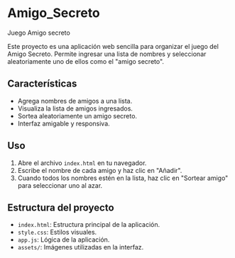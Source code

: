 # Amigo_Secreto
Juego Amigo secreto

Este proyecto es una aplicación web sencilla para organizar el juego del Amigo Secreto. Permite ingresar una lista de nombres y seleccionar aleatoriamente uno de ellos como el "amigo secreto".

## Características

- Agrega nombres de amigos a una lista.
- Visualiza la lista de amigos ingresados.
- Sortea aleatoriamente un amigo secreto.
- Interfaz amigable y responsiva.

## Uso

1. Abre el archivo `index.html` en tu navegador.
2. Escribe el nombre de cada amigo y haz clic en "Añadir".
3. Cuando todos los nombres estén en la lista, haz clic en "Sortear amigo" para seleccionar uno al azar.

## Estructura del proyecto

- `index.html`: Estructura principal de la aplicación.
- `style.css`: Estilos visuales.
- `app.js`: Lógica de la aplicación.
- `assets/`: Imágenes utilizadas en la interfaz.

